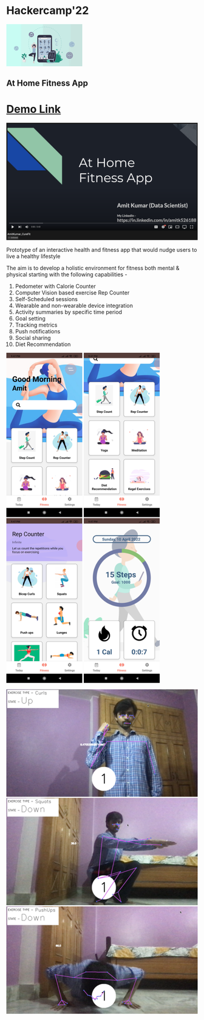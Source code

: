 # Hackercamp'22

<img src="app/assets/images/app.png" width="200" />

## At Home Fitness App

# [Demo Link](https://youtu.be/-G7kfjzN5G4)
[![Watch the video](app/assets/images/demo.png)](https://youtu.be/-G7kfjzN5G4)


Prototype of an interactive health and fitness app that would nudge users to live a healthy lifestyle

The aim is to develop a holistic environment for fitness both mental & physical starting with the following capabilities -  
1. Pedometer with Calorie Counter
2. Computer Vision based exercise Rep Counter
3. Self-Scheduled sessions
4. Wearable and non-wearable device integration
5. Activity summaries by specific time period
6. Goal setting
7. Tracking metrics
8. Push notifications
9. Social sharing
10. Diet Recommendation

<p float="left">
  <img src="app/assets/images/ss1.jpg" width="200" />
  <img src="app/assets/images/ss2.jpg" width="200" /> 
  <img src="app/assets/images/ss3.jpg" width="200" />
  <img src="app/assets/images/ss4.jpg" width="200" /> 
</p>


  <img src="app/assets/images/mycurls.png" width="800" />
  <img src="app/assets/images/mysquats.png" width="800" /> 
  <img src="app/assets/images/mypushups.png" width="800" />


